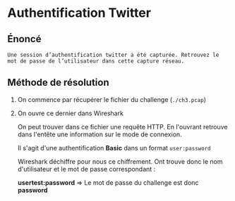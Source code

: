 # Authentification Twitter

## Énoncé

    Une session d’authentification twitter a été capturée. Retrouvez le mot de passe de l’utilisateur dans cette capture réseau.

## Méthode de résolution

1. On commence par récupérer le fichier du challenge (`./ch3.pcap`)

2. On ouvre ce dernier dans Wireshark

    On peut trouver dans ce fichier une requête HTTP. En l'ouvrant retrouve dans l'entête une information sur le mode de connexion.

    Il s'agit d'une authentification **Basic** dans un format `user:password`

    Wireshark déchiffre pour nous ce chiffrement. Ont trouve donc le nom d'utilisateur et le mot de passe correspondant :

    **usertest:password** => Le mot de passe du challenge est donc **password**